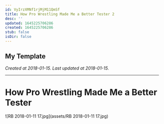 ```yaml
---
id: VyIrzXMNf1rjMjM11QmSf
title: How Pro Wrestling Made Me a Better Tester 2
desc: ''
updated: 1645225706286
created: 1645225706286
stub: false
isDir: false
---
```

My Template
---

_Created at 2018-01-15._
_Last updated at 2018-01-15._




---

# How Pro Wrestling Made Me a Better Tester


![RB 2018-01-11 17.jpg](assets/RB 2018-01-11 17.jpg)

